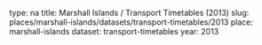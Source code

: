 type: na
title: Marshall Islands / Transport Timetables (2013)
slug: places/marshall-islands/datasets/transport-timetables/2013
place: marshall-islands
dataset: transport-timetables
year: 2013
